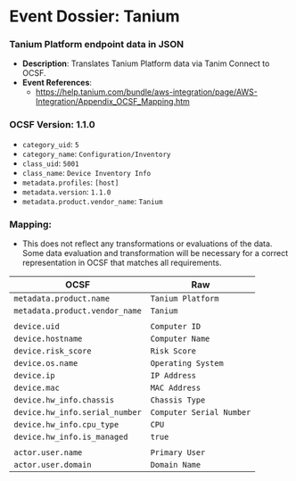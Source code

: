 # Event Dossier: Tanium
### Tanium Platform endpoint data in JSON
- **Description**: Translates Tanium Platform data via Tanim Connect to OCSF.
- **Event References**:
  - https://help.tanium.com/bundle/aws-integration/page/AWS-Integration/Appendix_OCSF_Mapping.htm

 ### OCSF Version: 1.1.0
 - `category_uid`: `5`
 - `category_name`: `Configuration/Inventory`
 - `class_uid`: `5001`
 - `class_name`: `Device Inventory Info`
 - `metadata.profiles`: `[host]`
 - `metadata.version`: `1.1.0`
 - `metadata.product.vendor_name`: `Tanium`

 ### Mapping:
 - This does not reflect any transformations or evaluations of the data. Some data evaluation and transformation will be necessary for a correct representation in OCSF that matches all requirements.


| OCSF                       | Raw             |
| -------------------------- | ----------------|
|`metadata.product.name`|`Tanium Platform`|
|`metadata.product.vendor_name`|`Tanium`|
|||
|`device.uid`|`Computer ID`|
|`device.hostname`|`Computer Name`|
|`device.risk_score`|`Risk Score`|
|`device.os.name`|`Operating System`|
|`device.ip`|`IP Address`|
|`device.mac`|`MAC Address`|
|`device.hw_info.chassis`|`Chassis Type`|
|`device.hw_info.serial_number`|`Computer Serial Number`|
|`device.hw_info.cpu_type`|`CPU`|
|`device.hw_info.is_managed`|`true`|
|||
|`actor.user.name`|`Primary User`|
|`actor.user.domain`|`Domain Name`|
